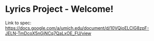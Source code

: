 # Lyrics Project - Welcome!

Link to spec:
https://docs.google.com/a/umich.edu/document/d/10VQjoELClG8zpF-JELN-TmDcoX5nGjNCq7QaLxOE_FU/view
